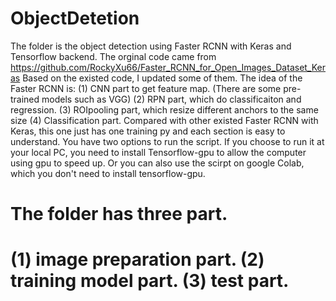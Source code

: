 # ObjectDetetion
The folder is the object detection using Faster RCNN with Keras and Tensorflow backend.
The orginal code came from https://github.com/RockyXu66/Faster_RCNN_for_Open_Images_Dataset_Keras
Based on the existed code, I updated some of them. 
The idea of the Faster RCNN is: 
(1) CNN part to get feature map. (There are some pre-trained models such as VGG)
(2) RPN part, which do classificaiton and regression.
(3) ROIpooling part, which resize different anchors to the same size
(4) Classification part. 
Compared with other existed Faster RCNN with Keras, this one just has one training py and each section is easy to understand.
You have two options to run the script. If you choose to run it at your local PC, you need to install Tensorflow-gpu to allow the computer using gpu to speed up. Or you can also use the scirpt on google Colab, which you don't need to install tensorflow-gpu.
# The folder has three part. 
# (1) image preparation part. (2) training model part. (3) test part.

